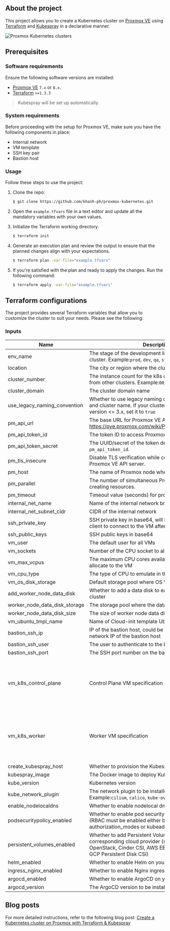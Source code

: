 ## About the project

This project allows you to create a Kubernetes cluster on [Proxmox VE](https://pve.proxmox.com/wiki/Main_Page) using [Terraform](https://www.terraform.io/) and [Kubespray](https://github.com/kubernetes-sigs/kubespray) in a declarative manner.

![Proxmox Kubernetes clusters](proxmox-kubernetes.png)

## Prerequisites

### Software requirements

Ensure the following software versions are installed:

* [Proxmox VE](https://www.proxmox.com/en/proxmox-ve/get-started/) `7.x` or `8.x`.
* [Terraform](https://developer.hashicorp.com/terraform/tutorials/aws-get-started/install-cli/) `>=1.3.3`

> Kubespray will be set up automatically.

### System requirements

Before proceeding with the setup for Proxmox VE, make sure you have the following components in place:

* Internal network
* VM template
* SSH key pair
* Bastion host

### Usage

Follow these steps to use the project:

1. Clone the repo:

   ```sh
   $ git clone https://github.com/khanh-ph/proxmox-kubernetes.git
   ```
2. Open the `example.tfvars` file in a text editor and update all the mandatory variables with your own values.
3. Initialize the Terraform working directory.

   ```sh
   $ terraform init
   ```
4. Generate an execution plan and review the output to ensure that the planned changes align with your expectations.

   ```sh
   $ terraform plan -var-file="example.tfvars"
   ```
5. If you're satisfied with the plan and ready to apply the changes. Run the following command:

   ```sh
   $ terraform apply -var-file="example.tfvars"
   ```

## Terraform configurations

The project provides several Terraform variables that allow you to customize the cluster to suit your needs. Please see the following:

<!-- BEGINNING OF PRE-COMMIT-TERRAFORM DOCS HOOK -->

### Inputs

| Name                              | Description                                                                                                                                                                       | Type                                                                                     | Default                                                                                                                        | Required |
| --------------------------------- | --------------------------------------------------------------------------------------------------------------------------------------------------------------------------------- | ---------------------------------------------------------------------------------------- | ------------------------------------------------------------------------------------------------------------------------------ | :------: |
| env\_name                         | The stage of the development lifecycle for the k8s cluster. Example:`prod`, `dev`, `qa`, `stage`, `test`                                                                | `string`                                                                               | `"test"`                                                                                                                     |    no    |
| location                          | The city or region where the cluster is provisioned                                                                                                                               | `string`                                                                               | `null`                                                                                                                       |    no    |
| cluster\_number                   | The instance count for the k8s cluster, to differentiate it from other clusters. Example:`00`, `01`                                                                           | `string`                                                                               | `"01"`                                                                                                                       |    no    |
| cluster\_domain                   | The cluster domain name                                                                                                                                                           | `string`                                                                               | `"local"`                                                                                                                    |    no    |
| use\_legacy\_naming\_convention   | Whether to use legacy naming convention for the VM and cluster name. If your cluster was provisioned using version <= 3.x, set it to `true`                                     | `bool`                                                                                 | `false`                                                                                                                      |    no    |
| pm\_api\_url                      | The base URL for Proxmox VE API. See https://pve.proxmox.com/wiki/Proxmox_VE_API#API_URL                                                                                          | `string`                                                                               | n/a                                                                                                                            |   yes   |
| pm\_api\_token\_id                | The token ID to access Proxmox VE API.                                                                                                                                            | `string`                                                                               | n/a                                                                                                                            |   yes   |
| pm\_api\_token\_secret            | The UUID/secret of the token defined in the variable `pm_api_token_id`.                                                                                                         | `string`                                                                               | n/a                                                                                                                            |   yes   |
| pm\_tls\_insecure                 | Disable TLS verification while connecting to the Proxmox VE API server.                                                                                                           | `bool`                                                                                 | n/a                                                                                                                            |   yes   |
| pm\_host                          | The name of Proxmox node where the VM is placed.                                                                                                                                  | `string`                                                                               | n/a                                                                                                                            |   yes   |
| pm\_parallel                      | The number of simultaneous Proxmox processes. E.g: creating resources.                                                                                                            | `number`                                                                               | `2`                                                                                                                          |    no    |
| pm\_timeout                       | Timeout value (seconds) for proxmox API calls.                                                                                                                                    | `number`                                                                               | `600`                                                                                                                        |    no    |
| internal\_net\_name               | Name of the internal network bridge                                                                                                                                               | `string`                                                                               | `"vmbr1"`                                                                                                                    |    no    |
| internal\_net\_subnet\_cidr       | CIDR of the internal network                                                                                                                                                      | `string`                                                                               | `"10.0.1.0/24"`                                                                                                              |    no    |
| ssh\_private\_key                 | SSH private key in base64, will be used by Terraform client to connect to the VM after provisioning                                                                               | `string`                                                                               | n/a                                                                                                                            |   yes   |
| ssh\_public\_keys                 | SSH public keys in base64                                                                                                                                                         | `string`                                                                               | n/a                                                                                                                            |   yes   |
| vm\_user                          | The default user for all VMs                                                                                                                                                      | `string`                                                                               | `"ubuntu"`                                                                                                                   |    no    |
| vm\_sockets                       | Number of the CPU socket to allocate to the VMs                                                                                                                                   | `number`                                                                               | `1`                                                                                                                          |    no    |
| vm\_max\_vcpus                    | The maximum CPU cores available per CPU socket to allocate to the VM                                                                                                              | `number`                                                                               | `2`                                                                                                                          |    no    |
| vm\_cpu\_type                     | The type of CPU to emulate in the Guest                                                                                                                                           | `string`                                                                               | `"host"`                                                                                                                     |    no    |
| vm\_os\_disk\_storage             | Default storage pool where OS VM disk is placed                                                                                                                                   | `string`                                                                               | n/a                                                                                                                            |   yes   |
| add\_worker\_node\_data\_disk     | Whether to add a data disk to each worker node of the cluster                                                                                                                     | `bool`                                                                                 | `false`                                                                                                                      |    no    |
| worker\_node\_data\_disk\_storage | The storage pool where the data disk is placed                                                                                                                                    | `string`                                                                               | `""`                                                                                                                         |    no    |
| worker\_node\_data\_disk\_size    | The size of worker node data disk in Gigabyte                                                                                                                                     | `string`                                                                               | `10`                                                                                                                         |    no    |
| vm\_ubuntu\_tmpl\_name            | Name of Cloud-init template Ubuntu VM                                                                                                                                             | `string`                                                                               | `"ubuntu-2404"`                                                                                                              |    no    |
| bastion\_ssh\_ip                  | IP of the bastion host, could be either public IP or local network IP of the bastion host                                                                                         | `string`                                                                               | `""`                                                                                                                         |    no    |
| bastion\_ssh\_user                | The user to authenticate to the bastion host                                                                                                                                      | `string`                                                                               | `"ubuntu"`                                                                                                                   |    no    |
| bastion\_ssh\_port                | The SSH port number on the bastion host                                                                                                                                           | `number`                                                                               | `22`                                                                                                                         |    no    |
| vm\_k8s\_control\_plane           | Control Plane VM specification                                                                                                                                                    | `object({ node_count = number, vcpus = number, memory = number, disk_size = number })` | `<pre>`{`<br>`  "disk_size": 20,`<br>`  "memory":2048,`<br>`  "node_count": 1,`<br>`  "vcpus": 2 `<br>`}`</pre>` |    no    |
| vm\_k8s\_worker                   | Worker VM specification                                                                                                                                                           | `object({ node_count = number, vcpus = number, memory = number, disk_size = number })` | `<pre>`{`<br>`  "disk_size": 20,`<br>`  "memory":3072,`<br>`  "node_count": 3,`<br>`  "vcpus": 2 `<br>`}`</pre>` |    no    |
| create\_kubespray\_host           | Whether to provision the Kubespray as a VM                                                                                                                                        | `bool`                                                                                 | `true`                                                                                                                       |    no    |
| kubespray\_image                  | The Docker image to deploy Kubespray                                                                                                                                              | `string`                                                                               | `"quay.io/kubespray/kubespray:v2.25.0"`                                                                                      |    no    |
| kube\_version                     | Kubernetes version                                                                                                                                                                | `string`                                                                               | `"v1.29.5"`                                                                                                                  |    no    |
| kube\_network\_plugin             | The network plugin to be installed on your cluster. Example:`cilium`, `calico`, `kube-ovn`, `weave` or `flannel`                                                        | `string`                                                                               | `"calico"`                                                                                                                   |    no    |
| enable\_nodelocaldns              | Whether to enable nodelocal dns cache on your cluster                                                                                                                             | `bool`                                                                                 | `false`                                                                                                                      |    no    |
| podsecuritypolicy\_enabled        | Whether to enable pod security policy on your cluster (RBAC must be enabled either by having 'RBAC' in authorization\_modes or kubeadm enabled)                                   | `bool`                                                                                 | `false`                                                                                                                      |    no    |
| persistent\_volumes\_enabled      | Whether to add Persistent Volumes Storage Class for corresponding cloud provider (supported: in-tree OpenStack, Cinder CSI, AWS EBS CSI, Azure Disk CSI, GCP Persistent Disk CSI) | `bool`                                                                                 | `false`                                                                                                                      |    no    |
| helm\_enabled                     | Whether to enable Helm on your cluster                                                                                                                                            | `bool`                                                                                 | `false`                                                                                                                      |    no    |
| ingress\_nginx\_enabled           | Whether to enable Nginx ingress on your cluster                                                                                                                                   | `bool`                                                                                 | `false`                                                                                                                      |    no    |
| argocd\_enabled                   | Whether to enable ArgoCD on your cluster                                                                                                                                          | `bool`                                                                                 | `false`                                                                                                                      |    no    |
| argocd\_version                   | The ArgoCD version to be installed                                                                                                                                                | `string`                                                                               | `"v2.11.4"`                                                                                                                  |    no    |

<!-- END OF PRE-COMMIT-TERRAFORM DOCS HOOK -->

## Blog posts

For more detailed instructions, refer to the following blog post: [Create a Kubernetes cluster on Proxmox with Terraform &amp; Kubespray](https://www.khanhph.com/install-proxmox-kubernetes/)

